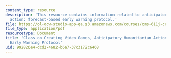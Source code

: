 ```yaml
---
content_type: resource
description: 'This resource contains information related to anticipatory humanitarian
  action: forecast-based early warning protocol.'
file: https://ol-ocw-studio-app-qa.s3.amazonaws.com/courses/cms-611j-creating-video-games-fall-2014/992826e4dcd24682b6a737c3172c6468_MITCMS_611JF14_funding.pdf
file_type: application/pdf
resourcetype: Document
title: 'Class on Creating Video Games, Anticipatory Humanitarian Action: Forecast-based
  Early Warning Protocol'
uid: 992826e4-dcd2-4682-b6a7-37c3172c6468
---
```


